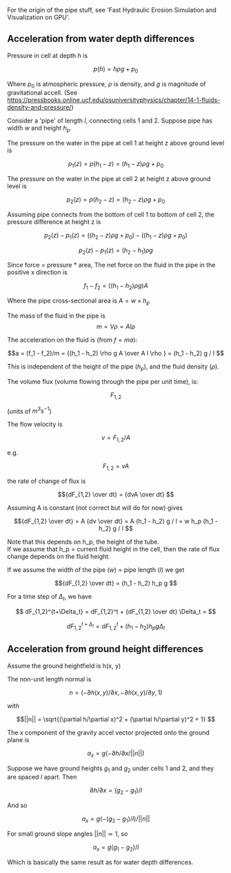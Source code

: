 
For the origin of the pipe stuff, see 'Fast Hydraulic Erosion Simulation and Visualization on GPU'.

## Acceleration from water depth differences

Pressure in cell at depth $h$ is 

$$
p(h) = h \rho g + p_0
$$ 

Where $p_0$ is atmospheric pressure, $\rho$ is density, and $g$ is magnitude of gravitational accell. (See https://pressbooks.online.ucf.edu/osuniversityphysics/chapter/14-1-fluids-density-and-pressure/)

Consider a 'pipe' of length $l$, connecting cells 1 and 2.
Suppose pipe has width $w$ and height $h_p$.

The pressure on the water in the pipe at cell 1 at height z above ground level is

$$
p_1(z) = p(h_1 - z) = (h_1 - z) \rho g + p_0
$$

The pressure on the water in the pipe at cell 2 at height z above ground level is


$$
p_2(z) = p(h_2 - z) = (h_2 - z) \rho g + p_0
$$

Assuming pipe connects from the bottom of cell 1 to bottom of cell 2, the pressure difference at height z is

$$
p_2(z) - p_1(z) = ((h_2 - z) \rho g + p_0) - ((h_1 - z) \rho g + p_0)
$$

$$
p_2(z) - p_1(z) = (h_2 - h_1) \rho g
$$

Since force = pressure * area,
The net force on the fluid in the pipe in the positive x direction is 

$$
f_1 - f_2 = ((h_1 - h_2) \rho g) A
$$

Where the pipe cross-sectional area is $A = w \times h_p$

The mass of the fluid in the pipe is 
$$m = V \rho =  A  l \rho$$

The acceleration on the fluid is (from $f = ma$):

$$a = (f_1 - f_2)/m = {(h_1 - h_2) \rho g A \over  A l \rho }
= (h_1 - h_2) g / l
$$

This is independent of the height of the pipe ($h_p$), and the fluid density ($\rho$).

The volume flux (volume flowing through the pipe per unit time), is:

$$F_{1,2}$$      

(units of $m^3 s^{-1}$)

The flow velocity is

$$v = F_{1,2} / A$$

e.g.

$$F_{1,2} = v A$$

the rate of change of flux is

$${dF_{1,2} \over dt} = {dvA \over dt}
$$

Assuming A is constant (not correct but will do for now)
gives

$${dF_{1,2} \over dt} = A {dv \over dt} = A (h_1 - h_2) g / l = 
w h_p (h_1 - h_2) g / l
$$

Note that this depends on h_p, the height of the tube.  
If we assume that h_p = current fluid height in the cell, then the rate of flux change depends on the fluid height.

If we assume the width of the pipe ($w$) = pipe length ($l$) we get

$${dF_{1,2} \over dt} = (h_1 - h_2) h_p g
$$

For a time step of $\Delta_t$, we have

$$ dF_{1,2}^{t+\Delta_t} = dF_{1,2}^t + {dF_{1,2} \over dt} \Delta_t = $$

$$ dF_{1,2}^{t+\Delta_t} = dF_{1,2}^t + (h_1 - h_2) h_p g \Delta_t
$$

## Acceleration from ground height differences

Assume the ground heightfield is h(x, y)

The non-unit length normal is 

$$n = (-\partial h(x, y)/\partial x, -\partial h(x, y)/\partial y, 1)
$$

with 

$$||n|| = \sqrt{(\partial h/\partial x)^2 + (\partial h/\partial y)^2 + 1}
$$


The x component of the gravity accel vector projected onto the ground plane is

$$ a_x = g (-\partial h/\partial x/||n||)
$$

Suppose we have ground heights $g_1$ and $g_2$ under cells 1 and 2, and they are spaced $l$ apart.
Then 

$$\partial h/\partial x = (g_2 - g_1) / l
$$

And so 

$$a_x = g (-(g_2 - g_1) / l) / ||n||
$$

For small ground slope angles $||n|| \simeq 1$, so

$$
a_x = g (g_1 - g_2) / l
$$

Which is basically the same result as for water depth differences.
